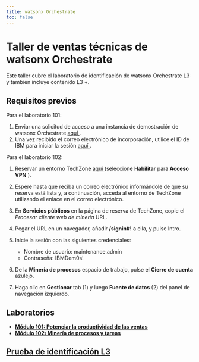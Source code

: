 ```yaml
---
title: watsonx Orchestrate
toc: false
---
```

# Taller de ventas técnicas de watsonx Orchestrate

Este taller cubre el laboratorio de identificación de watsonx Orchestrate L3 y también incluye contenido L3 +.

## Requisitos previos

Para el laboratorio 101:

1.  Enviar una solicitud de acceso a una instancia de demostración de watsonx Orchestrate [aquí ](https://ibm.biz/OrchestrateRequestEnv).
2.  Una vez recibido el correo electrónico de incorporación, utilice el ID de IBM para iniciar la sesión [aquí ](https://dl.watson-orchestrate.ibm.com/home).

Para el laboratorio 102:

1.  Reservar un entorno TechZone [aquí ](https://techzone.ibm.com/collection/process-mining-with-task-mining-demo-and-etl/environments)(seleccione **Habilitar** para **Acceso VPN** ).

2.  Espere hasta que reciba un correo electrónico informándole de que su reserva está lista y, a continuación, acceda al entorno de TechZone utilizando el enlace en el correo electrónico.

3.  En **Servicios públicos** en la página de reserva de TechZone, copie el *Procesar cliente web de minería* URL.

4.  Pegar el URL en un navegador, añadir **/signin#!** a ella, y pulse Intro.

5.  Inicie la sesión con las siguientes credenciales:

    *   Nombre de usuario: maintenance.admin
    *   Contraseña: IBMDem0s!

6.  De la **Minería de procesos** espacio de trabajo, pulse el **Cierre de cuenta** azulejo.

7.  Haga clic en **Gestionar** tab (1) y luego **Fuente de datos** (2) del panel de navegación izquierdo.

## Laboratorios

*   **[Módulo 101: Potenciar la productividad de las ventas](/watsonx/orchestrate/101)**
*   **[Módulo 102: Minería de procesos y tareas](/watsonx/orchestrate/102)**

## [Prueba de identificación L3](https://learn.ibm.com/mod/quiz/view.php?id=289747)
